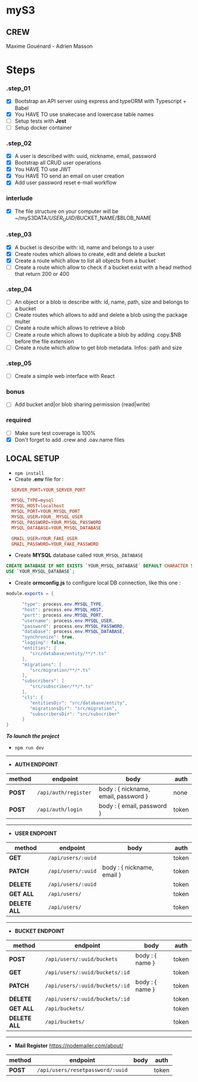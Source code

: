 # myS3

## CREW
Maxime Gouénard - Adrien Masson

# Steps
### .step_01
- [X] Bootstrap an API server using express and typeORM with Typescript + Babel
- [X] You HAVE TO use snakecase and lowercase table names
- [ ] Setup tests with **Jest**
- [ ] Setup docker container

### .step_02
- [X] A user is described with: uuid, nickname, email, password
- [X] Bootstrap all CRUD user operations
- [X] You HAVE TO use JWT
- [X] You HAVE TO send an email on user creation
- [X] Add user password reset e-mail workflow

### interlude
- [X] The file structure on your computer will be ~/myS3DATA/$USER_UUID/$BUCKET_NAME/$BLOB_NAME

### .step_03
- [X] A bucket is describe with: id, name and belongs to a user
- [X] Create routes which allows to create, edit and delete a bucket
- [X] Create a route which allow to list all objects from a bucket
- [ ] Create a route which allow to check if a bucket exist with a head method that return 200 or 400

### .step_04
- [ ] An object or a blob is describe with: id, name, path, size and belongs to a bucket
- [ ] Create routes which allows to add and delete a blob using the package multer
- [ ] Create a route which allows to retrieve a blob
- [ ] Create a route which allows to duplicate a blob by adding .copy.$NB before the file extension
- [ ] Create a route which allow to get blob metadata. Infos: path and size

### .step_05
- [ ] Create a simple web interface with React

### bonus
- [ ] Add bucket and|or blob sharing permission (read|write)

### required
- [ ] Make sure test coverage is 100%
- [X] Don't forget to add .crew and .oav.name files

## LOCAL SETUP

- `npm install`
- Create **.env** file for :
```conf
  SERVER_PORT=YOUR_SERVER_PORT

  MYSQL_TYPE=mysql
  MYSQL_HOST=localhost
  MYSQL_PORT=YOUR_MYSQL_PORT
  MYSQL_USER=YOUR__MYSQL_USER
  MYSQL_PASSWORD=YOUR_MYSQL_PASSWORD
  MYSQL_DATABASE=YOUR_MYSQL_DATABASE

  GMAIL_USER=YOUR_FAKE_USER
  GMAIL_PASSWORD=YOUR_FAKE_PASSWORD
```
- Create **MYSQL** database called `YOUR_MYSQL_DATABASE`
```sql
CREATE DATABASE IF NOT EXISTS `YOUR_MYSQL_DATABASE` DEFAULT CHARACTER SET utf8 COLLATE utf8_general_ci;
USE `YOUR_MYSQL_DATABASE`;
```
- Create **ormconfig.js** to configure local DB connection, like this one :
```java
module.exports = {

      "type": process.env.MYSQL_TYPE,
      "host": process.env.MYSQL_HOST,
      "port": process.env.MYSQL_PORT,
      "username": process.env.MYSQL_USER,
      "password": process.env.MYSQL_PASSWORD,
      "database": process.env.MYSQL_DATABASE,
      "synchronize": true,
      "logging": false,
      "entities": [
         "src/database/entity/**/*.ts"
      ],
      "migrations": [
         "src/migration/**/*.ts"
      ],
      "subscribers": [
         "src/subscriber/**/*.ts"
      ],
      "cli": {
         "entitiesDir": "src/database/entity",
         "migrationsDir": "src/migration",
         "subscribersDir": "src/subscriber"
      }
}
```
  **_To launch the project_**
- `npm run dev`

---

- **AUTH ENDPOINT**

| method       | endpoint              | body                                                        |  auth |
|--------------|-----------------------|-------------------------------------------------------------|-------|
| **POST**     | `/api/auth/register ` | body : { nickname, email, password }                        | none  |
| **POST**     | `/api/auth/login`     | body : { email, password }                                  | token |

---

- **USER ENDPOINT**

| method         | endpoint                       | body                                                              |  auth |
|----------------|--------------------------------|-------------------------------------------------------------------|-------|
| **GET**        | `/api/users/:uuid`             |                                                                   | token |
| **PATCH**      | `/api/users/:uuid`             | body : { nickname, email }                                        | token |
| **DELETE**     | `/api/users/:uuid`             |                                                                   | token |
| **GET ALL**    | `/api/users/`                  |                                                                   | token |
| **DELETE ALL** | `/api/users/`                  |                                                                   | token |

---

- **BUCKET ENDPOINT**

| method         | endpoint                       | body                                                              |  auth |
|----------------|------------------------------- |-------------------------------------------------------------------|-------|
| **POST**       | `/api/users/:uuid/buckets`     | body : { name }                                                   | token |
| **GET**        | `/api/users/:uuid/buckets/:id` |                                                                   | token |
| **PATCH**      | `/api/users/:uuid/buckets/:id` | body : { name }                                                   | token |
| **DELETE**     | `/api/users/:uuid/buckets/:id` |                                                                   | token |
| **GET ALL**    | `/api/buckets/`                |                                                                   | token |
| **DELETE ALL** | `/api/buckets/`                |                                                                   | token |

---

- **Mail Register**
https://nodemailer.com/about/

| method       | endpoint                           | body                                                              |  auth |
|--------------|------------------------------------|-------------------------------------------------------------------|-------|
| **POST**     | `/api/users/resetpassword/:uuid`   |                                                                   | token |
